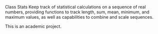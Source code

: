 Class Stats Keep track of statistical calculations on a sequence of real numbers, providing functions to track length, sum, mean, minimum, and maximum values, as well as capabilities to combine and scale sequences.

This is an academic project.
